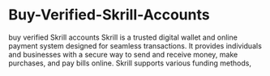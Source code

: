 # Buy-Verified-Skrill-Accounts
buy verified Skrill accounts Skrill is a trusted digital wallet and online payment system designed for seamless transactions. It provides individuals and businesses with a secure way to send and receive money, make purchases, and pay bills online. Skrill supports various funding methods, 
